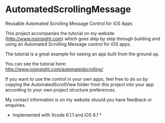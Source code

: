 # AutomatedScrollingMessage
Reusable Automated Scrolling Message Control for iOS Apps

This project accompanies the tutorial on my website (http://www.iosinsight.com) which goes step by step through building and using an Automated Scrolling Message control for iOS apps.

The tutorial is a great example for seeing an app built from the ground up.

You can see the tutorial here:  http://www.iosinsight.com/automatedscrolling/

If you want to use the control in your own apps, feel free to do so by copying the AutomatedScrollView folder from this project into your app according to your own project structure preferences.

My contact information is on my website should you have feedback or enquiries.

* Implemented with Xcode 6.1.1 and iOS 8.1 *

